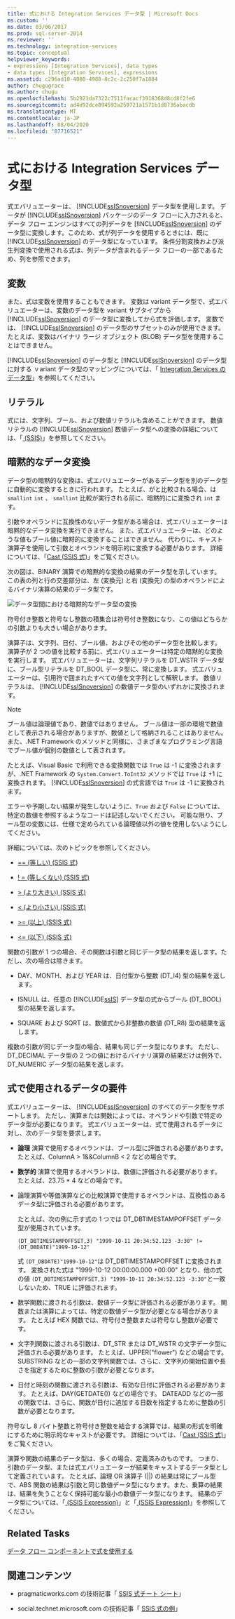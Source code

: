```yaml
---
title: 式における Integration Services データ型 | Microsoft Docs
ms.custom: ''
ms.date: 03/06/2017
ms.prod: sql-server-2014
ms.reviewer: ''
ms.technology: integration-services
ms.topic: conceptual
helpviewer_keywords:
- expressions [Integration Services], data types
- data types [Integration Services], expressions
ms.assetid: c296ad10-4080-4988-8c2c-2c250f7a1884
author: chugugrace
ms.author: chugu
ms.openlocfilehash: 5b2921da7322c7511facacf3918368d8cd8f2fe6
ms.sourcegitcommit: ad4d92dce894592a259721a1571b1d8736abacdb
ms.translationtype: MT
ms.contentlocale: ja-JP
ms.lasthandoff: 08/04/2020
ms.locfileid: "87716521"
---
```

# <a name="integration-services-data-types-in-expressions"></a>式における Integration Services データ型
  式エバリュエーターは、 [!INCLUDE[ssISnoversion](../../../includes/ssisnoversion-md.md)] データ型を使用します。 データが [!INCLUDE[ssISnoversion](../../../includes/ssisnoversion-md.md)] パッケージのデータ フローに入力されると、データ フロー エンジンはすべての列データを [!INCLUDE[ssISnoversion](../../../includes/ssisnoversion-md.md)] のデータ型に変換します。このため、式が列データを使用するときには、既に [!INCLUDE[ssISnoversion](../../../includes/ssisnoversion-md.md)] のデータ型になっています。 条件分割変換および派生列変換で使用される式は、列データが含まれるデータ フローの一部であるため、列を参照できます。

## <a name="variables"></a>変数
 また、式は変数を使用することもできます。 変数は variant データ型で、式エバリュエーターは、変数のデータ型を variant サブタイプから [!INCLUDE[ssISnoversion](../../../includes/ssisnoversion-md.md)] のデータ型に変換してから式を評価します。 変数では、 [!INCLUDE[ssISnoversion](../../../includes/ssisnoversion-md.md)] のデータ型のサブセットのみが使用できます。 たとえば、変数はバイナリ ラージ オブジェクト (BLOB) データ型を使用することはできません。

 [!INCLUDE[ssISnoversion](../../../includes/ssisnoversion-md.md)] のデータ型と [!INCLUDE[ssISnoversion](../../../includes/ssisnoversion-md.md)] のデータ型に対する ｖariant データ型のマッピングについては、「 [Integration Services のデータ型](../data-flow/integration-services-data-types.md)」を参照してください。

## <a name="literals"></a>リテラル
 式には、文字列、ブール、および数値リテラルも含めることができます。 数値リテラルの [!INCLUDE[ssISnoversion](../../../includes/ssisnoversion-md.md)] 数値データ型への変換の詳細については、「[ &#40;SSIS&#41;](numeric-string-and-boolean-literals.md)」を参照してください。

## <a name="implicit-data-conversion"></a>暗黙的なデータ変換
 データ型の暗黙的な変換は、式エバリュエーターがあるデータ型を別のデータ型に自動的に変換するときに行われます。 たとえば、がと比較される場合、は `smallint` `int` 、 `smallint` 比較が実行される前に、暗黙的にに変換され `int` ます。

 引数やオペランドに互換性のないデータ型がある場合は、式エバリュエーターは暗黙的なデータ変換を実行できません。 また、式エバリュエーターは、どのような値もブール値に暗黙的に変換することはできません。 代わりに、キャスト演算子を使用して引数とオペランドを明示的に変換する必要があります。 詳細については、「[Cast &#40;SSIS 式&#41;](cast-ssis-expression.md)」をご覧ください。

 次の図は、BINARY 演算での暗黙的な変換の結果のデータ型を示しています。 この表の列と行の交差部分は、左 (変換元) と右 (変換先) の型のオペランドによるバイナリ演算の結果のデータ型です。

 ![データ型間における暗黙的なデータ型の変換](../media/mw-dts-impl-conver-02.gif "データ型間における暗黙的なデータ型の変換")

 符号付き整数と符号なし整数の積集合は符号付き整数になり、この値はどちらかの引数よりも大きい場合があります。

 演算子は、文字列、日付、ブール値、およびその他のデータ型を比較します。 演算子が 2 つの値を比較する前に、式エバリュエーターは特定の暗黙的な変換を実行します。 式エバリュエーターは、文字列リテラルを DT_WSTR データ型に、ブール型リテラルを DT_BOOL データ型に、常に変換します。 式エバリュエーターは、引用符で囲まれたすべての値を文字列として解釈します。 数値リテラルは、 [!INCLUDE[ssISnoversion](../../../includes/ssisnoversion-md.md)] の数値データ型のいずれかに変換されます。

> [!NOTE]
>  ブール値は論理値であり、数値ではありません。 ブール値は一部の環境で数値として表示される場合がありますが、数値として格納されることはありません。また、.NET Framework のメソッドと同様に、さまざまなプログラミング言語でブール値が個別の数値として表されます。
> 
>  たとえば、Visual Basic で利用できる変換関数では `True` は -1 に変換されますが、.NET Framework の `System.Convert.ToInt32` メソッドでは `True` は +1 に変換されます。 [!INCLUDE[ssISnoversion](../../../includes/ssisnoversion-md.md)] の式言語では `True` は -1 に変換されます。
> 
>  エラーや予期しない結果が発生しないように、`True` および `False` については、特定の数値を参照するようなコードは記述しないでください。 可能な限り、ブール型の変数には、仕様で定められている論理値以外の値を使用しないようにしてください。

 詳細については、次のトピックを参照してください。

-   [== &#40;等しい&#41; &#40;SSIS 式&#41;](equal-ssis-expression.md)

-   [! = &#40;等しくない&#41; &#40;SSIS 式&#41;](unequal-ssis-expression.md)

-   [&#62; &#40;より大きい&#41; &#40;SSIS 式&#41;](greater-than-ssis-expression.md)

-   [&#60; &#40;より小さい&#41; &#40;SSIS 式&#41;](less-than-ssis-expression.md)

-   [&#62;= &#40;以上&#41; &#40;SSIS 式&#41;](greater-than-or-equal-to-ssis-expression.md)

-   [&#60;= &#40;以下&#41; &#40;SSIS 式&#41;](less-than-or-equal-to-ssis-expression.md)

 関数の引数が 1 つの場合、その関数は引数と同じデータ型の結果を返します。ただし、次の場合は除きます。

-   DAY、MONTH、および YEAR は、日付型から整数 (DT_I4) 型の結果を返します。

-   ISNULL は、任意の [!INCLUDE[ssIS](../../includes/ssis-md.md)] データ型の式からブール (DT_BOOL) 型の結果を返します。

-   SQUARE および SQRT は、数値式から非整数の数値 (DT_R8) 型の結果を返します。

 複数の引数が同じデータ型の場合、結果も同じデータ型になります。 ただし、DT_DECIMAL データ型の 2 つの値におけるバイナリ演算の結果だけは例外で、DT_NUMERIC データ型の結果を返します。

## <a name="requirements-for-data-used-in-expressions"></a>式で使用されるデータの要件
 式エバリュエーターは、 [!INCLUDE[ssISnoversion](../../../includes/ssisnoversion-md.md)] のすべてのデータ型をサポートします。 ただし、演算または関数によっては、オペランドや引数で特定のデータ型が必要になります。 式エバリュエーターは、式で使用されるデータに対し、次のデータ型を要求します。

-   **論理** 演算で使用するオペランドは、ブール型に評価される必要があります。 たとえば、ColumnA > 1&&ColumnB < 2 などの場合です。

-   **数学的** 演算で使用するオペランドは、数値に評価される必要があります。 たとえば、23.75 * 4 などの場合です。

-   論理演算や等価演算などの比較演算で使用するオペランドは、互換性のあるデータ型に評価される必要があります。

     たとえば、次の例に示す式の 1 つでは DT_DBTIMESTAMPOFFSET データ型が使用されています。

     `(DT_DBTIMESTAMPOFFSET,3) "1999-10-11 20:34:52.123 -3:30" != (DT_DBDATE)"1999-10-12"`

     式 `(DT_DBDATE)"1999-10-12"`は DT_DBTIMESTAMPOFFSET に変換されます。 変換された式は "1999-10-12 00:00:00.000 +00:00" となり、他の式の値 `(DT_DBTIMESTAMPOFFSET,3) "1999-10-11 20:34:52.123 -3:30"`と一致しないため、TRUE に評価されます。

-   数学関数に渡される引数は、数値データ型に評価される必要があります。 関数または演算によっては、特定の数値データ型が必要となる場合があります。 たとえば HEX 関数では、符号付き整数または符号なし整数が必要です。

-   文字列関数に渡される引数は、DT_STR または DT_WSTR の文字データ型に評価される必要があります。 たとえば、UPPER("flower") などの場合です。 SUBSTRING などの一部の文字列関数では、さらに、文字列の開始位置や長さを指定するために整数の引数が必要となります。

-   日付と時刻の関数に渡される引数は、有効な日付に評価される必要があります。 たとえば、DAY(GETDATE()) などの場合です。 DATEADD などの一部の関数では、さらに、関数が日付に追加する日数を指定するために整数の引数が必要となります。

 符号なし 8 バイト整数と符号付き整数を結合する演算では、結果の形式を明確にするために明示的なキャストが必要です。 詳細については、「[Cast &#40;SSIS 式&#41;](cast-ssis-expression.md)」をご覧ください。

 演算や関数の結果のデータ型は、多くの場合、定義済みのものです。 つまり、引数のデータ型、または式エバリュエーターが結果をキャストするデータ型として定義されています。 たとえば、論理 OR 演算子 (||) の結果は常にブール型で、ABS 関数の結果は引数と同じ数値データ型になります。また、乗算の結果は、結果を失うことなく保持可能な最小の数値データ型になります。 結果のデータ型については、「[ &#40;SSIS Expression&#41;](operators-ssis-expression.md)」と「[ &#40;SSIS Expression&#41;](functions-ssis-expression.md)」を参照してください。

## <a name="related-tasks"></a>Related Tasks
 [データ フロー コンポーネントで式を使用する](../use-an-expression-in-a-data-flow-component.md)

## <a name="related-content"></a>関連コンテンツ

-   pragmaticworks.com の技術記事「 [SSIS 式チート シート](https://pragmaticworks.com/Resources/Cheat-Sheets/SSIS-Expression-Cheat-Sheet3)」

-   social.technet.microsoft.com の技術記事「 [SSIS 式の例](https://go.microsoft.com/fwlink/?LinkId=220761)」


